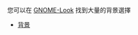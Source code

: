 <!--
.. link:
.. description:
.. tags: Backgrounds
.. date: 2014-02-24 17:32:07
.. title: Backgrounds
.. slug: backgrounds
-->

您可以在 [GNOME-Look](http://gnome-look.org) 找到大量的背景選擇

  * [背景](http://gnome-look.org/index.php?xcontentmode=170x171x172x173x174x175x176x177x178x179)


